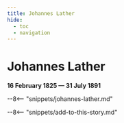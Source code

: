 ```yaml
---
title: Johannes Lather
hide:
  - toc
  - navigation 
---
```


# Johannes Lather

**16 February 1825 — 31 July 1891**

--8<-- "snippets/johannes-lather.md"

--8<-- "snippets/add-to-this-story.md"